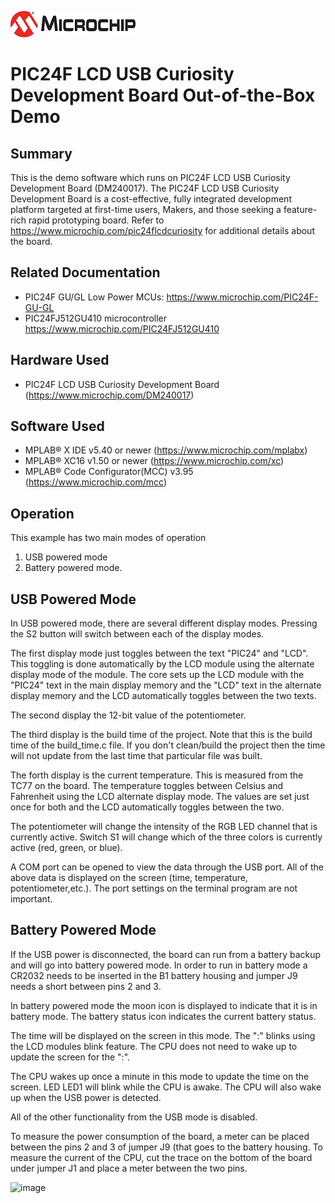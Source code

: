 ![image](images/microchip.jpg) 

# PIC24F LCD USB Curiosity Development Board Out-of-the-Box Demo

## Summary

This is the demo software which runs on PIC24F LCD USB Curiosity Development Board (DM240017). The PIC24F LCD USB Curiosity Development Board is a cost-effective, fully integrated development platform targeted at first-time users, Makers, and those seeking a feature-rich rapid prototyping board. Refer to https://www.microchip.com/pic24flcdcuriosity for additional details about the board.


## Related Documentation

- PIC24F GU/GL Low Power MCUs: https://www.microchip.com/PIC24F-GU-GL
- PIC24FJ512GU410 microcontroller https://www.microchip.com/PIC24FJ512GU410


## Hardware Used 

- PIC24F LCD USB Curiosity Development Board (https://www.microchip.com/DM240017) 

## Software Used 

- MPLAB® X IDE v5.40 or newer (https://www.microchip.com/mplabx)
- MPLAB® XC16 v1.50 or newer (https://www.microchip.com/xc)
- MPLAB® Code Configurator(MCC) v3.95 (https://www.microchip.com/mcc)


## Operation

This example has two main modes of operation 
1. USB powered mode
2. Battery powered mode.

## USB Powered Mode

In USB powered mode, there are several different display modes.  Pressing the S2 button will switch between each of the display modes.

The first display mode just toggles between the text "PIC24" and "LCD".  This toggling is done automatically by the LCD module using the alternate display mode of the module.  The core sets up the LCD module with the "PIC24" text in the main display memory and the "LCD" text in the alternate display memory and the LCD automatically toggles between the two texts.

The second display the 12-bit value of the potentiometer.

The third display is the build time of the project.  Note that this is the build time of the build_time.c file.  If you don't clean/build the project then the time will not update from the last time that particular file was built.

The forth display is the current temperature.  This is measured from the TC77 on the board.  The temperature toggles between Celsius and Fahrenheit using the LCD alternate display mode.  The values are set just once for both and the LCD automatically toggles between the two.

The potentiometer will change the intensity of the RGB LED channel that is currently active.  Switch S1 will change which of the three colors is currently active (red, green, or blue).

A COM port can be opened to view the data through the USB port.  All of the above data is displayed on the screen (time, temperature, potentiometer,etc.).  The port settings on the terminal program are not important.

## Battery Powered Mode

If the USB power is disconnected, the board can run from a battery backup and will go into battery powered mode.  In order to run in battery mode a CR2032 needs to be inserted in the B1 battery housing and jumper J9 needs a short between pins 2 and 3.

In battery powered mode the moon icon is displayed to indicate that it is in battery mode.  The battery status icon indicates the current battery status.

The time will be displayed on the screen in this mode.  The ":" blinks using the LCD modules blink feature.  The CPU does not need to wake up to update the screen for the ":".

The CPU wakes up once a minute in this mode to update the time on the screen. LED LED1 will blink while the CPU is awake.  The CPU will also wake up when the USB power is detected.

All of the other functionality from the USB mode is disabled.

To measure the power consumption of the board, a meter can be placed between the pins 2 and 3 of jumper J9 (that goes to the battery housing.  To measure the current of the CPU, cut the trace on the bottom of the board under jumper J1 and place a meter between the two pins.  

![image](images/PIC24FLCDUSBCuriosity.jpg)
